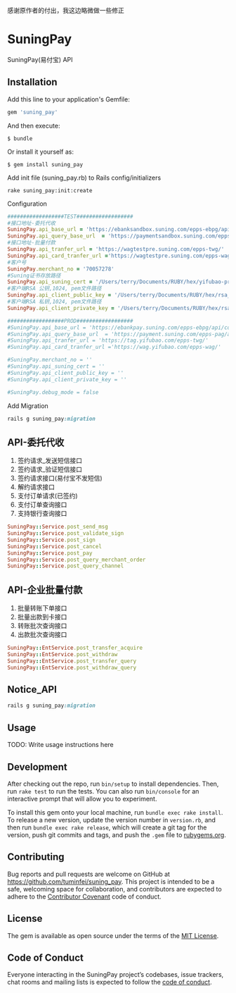 
感谢原作者的付出，我这边略微做一些修正
# SuningPay

SuningPay(易付宝) API

## Installation

Add this line to your application's Gemfile:

```ruby
gem 'suning_pay'
```

And then execute:

    $ bundle

Or install it yourself as:

    $ gem install suning_pay
    
Add init file (suning_pay.rb) to Rails config/initializers

    rake suning_pay:init:create
    
Configuration

```ruby
##################TEST##################
#接口地址-委托代收
SuningPay.api_base_url = 'https://ebanksandbox.suning.com/epps-ebpg/api/contract/'
SuningPay.api_query_base_url  = 'https://paymentsandbox.suning.com/epps-pag/apiGateway/merchantOrder/'
#接口地址-批量付款
SuningPay.api_tranfer_url = 'https://wagtestpre.suning.com/epps-twg/'
SuningPay.api_card_tranfer_url ='https://wagtestpre.suning.com/epps-wag/'
#客户号
SuningPay.merchant_no = '70057278'
#Suning证书存放路径
SuningPay.api_suning_cert = '/Users/terry/Documents/RUBY/hex/yifubao-pre.cer'
#客户端RSA 公钥,1024, pem文件路径
SuningPay.api_client_public_key = '/Users/terry/Documents/RUBY/hex/rsa_public_key.pem'
#客户端RSA 私钥,1024, pem文件路径
SuningPay.api_client_private_key = '/Users/terry/Documents/RUBY/hex/rsa_private_key.pem'

##################PROD##################
#SuningPay.api_base_url = 'https://ebankpay.suning.com/epps-ebpg/api/contract/'
#SuningPay.api_query_base_url  = 'https://payment.suning.com/epps-pag/apiGateway/merchantOrder/'
#SuningPay.api_tranfer_url = 'https://tag.yifubao.com/epps-twg/'
#SuningPay.api_card_tranfer_url ='https://wag.yifubao.com/epps-wag/'

#SuningPay.merchant_no = ''
#SuningPay.api_suning_cert = ''
#SuningPay.api_client_public_key = ''
#SuningPay.api_client_private_key = ''

#SuningPay.debug_mode = false
```

Add Migration
```ruby
rails g suning_pay:migration
```

    
## API-委托代收

1. 签约请求_发送短信接口
2. 签约请求_验证短信接口
3. 签约请求接口(易付宝不发短信)
4. 解约请求接口
5. 支付订单请求(已签约)
6. 支付订单查询接口
7. 支持银行查询接口

```ruby
SuningPay::Service.post_send_msg
SuningPay::Service.post_validate_sign
SuningPay::Service.post_sign
SuningPay::Service.post_cancel
SuningPay::Service.post_pay
SuningPay::Service.post_query_merchant_order
SuningPay::Service.post_query_channel
```

## API-企业批量付款

1. 批量转账下单接口
2. 批量出款到卡接口
3. 转账批次查询接口
4. 出款批次查询接口

```ruby
SuningPay::EntService.post_transfer_acquire
SuningPay::EntService.post_withdraw
SuningPay::EntService.post_transfer_query
SuningPay::EntService.post_withdraw_query
```

## Notice_API
```ruby
rails g suning_pay:migration
```

## Usage

TODO: Write usage instructions here

## Development

After checking out the repo, run `bin/setup` to install dependencies. Then, run `rake test` to run the tests. You can also run `bin/console` for an interactive prompt that will allow you to experiment.

To install this gem onto your local machine, run `bundle exec rake install`. To release a new version, update the version number in `version.rb`, and then run `bundle exec rake release`, which will create a git tag for the version, push git commits and tags, and push the `.gem` file to [rubygems.org](https://rubygems.org).

## Contributing

Bug reports and pull requests are welcome on GitHub at https://github.com/tuminfei/suning_pay. This project is intended to be a safe, welcoming space for collaboration, and contributors are expected to adhere to the [Contributor Covenant](http://contributor-covenant.org) code of conduct.

## License

The gem is available as open source under the terms of the [MIT License](http://opensource.org/licenses/MIT).

## Code of Conduct

Everyone interacting in the SuningPay project’s codebases, issue trackers, chat rooms and mailing lists is expected to follow the [code of conduct](https://github.com/[USERNAME]/suning_pay/blob/master/CODE_OF_CONDUCT.md).
